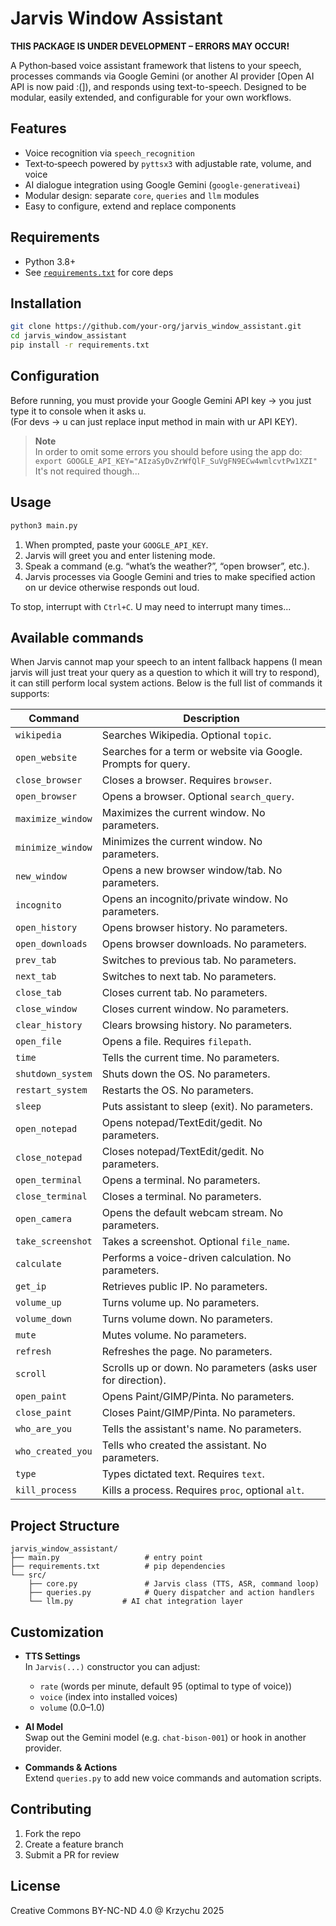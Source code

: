 # Jarvis Window Assistant

**THIS PACKAGE IS UNDER DEVELOPMENT – ERRORS MAY OCCUR!**

A Python‐based voice assistant framework that listens to your speech, processes commands via Google Gemini (or another AI provider [Open AI API is now paid :(]), and responds using text-to-speech. Designed to be modular, easily extended, and configurable for your own workflows.

## Features

- Voice recognition via `speech_recognition`  
- Text‐to‐speech powered by `pyttsx3` with adjustable rate, volume, and voice  
- AI dialogue integration using Google Gemini (`google-generativeai`)  
- Modular design: separate `core`, `queries` and `llm` modules  
- Easy to configure, extend and replace components

## Requirements

- Python 3.8+  
- See [`requirements.txt`](requirements.txt) for core deps

## Installation

```bash
git clone https://github.com/your-org/jarvis_window_assistant.git
cd jarvis_window_assistant
pip install -r requirements.txt
```

## Configuration

Before running, you must provide your Google Gemini API key -> you just type it to console when it asks u.  
(For devs -> u can just replace input method in main with ur API KEY).  
> **Note**  
> In order to omit some errors you should before using the app do:  
> `export GOOGLE_API_KEY="AIzaSyDvZrWfQlF_SuVgFN9ECw4wmlcvtPw1XZI"`  
> It's not required though...  

## Usage

```bash
python3 main.py
```

1. When prompted, paste your `GOOGLE_API_KEY`.  
2. Jarvis will greet you and enter listening mode.  
3. Speak a command (e.g. “what’s the weather?”, “open browser”, etc.).  
4. Jarvis processes via Google Gemini and tries to make specified action on ur device otherwise responds out loud.  

To stop, interrupt with `Ctrl+C`. U may need to interrupt many times...  

## Available commands

When Jarvis cannot map your speech to an intent fallback happens (I mean jarvis will just treat your query as a question to which it will try to respond), it can still perform local system actions. Below is the full list of commands it supports:

| Command           | Description                                                   |
| ----------------- | ------------------------------------------------------------- |
| `wikipedia`       | Searches Wikipedia. Optional `topic`.                         |
| `open_website`    | Searches for a term or website via Google. Prompts for query. |
| `close_browser`   | Closes a browser. Requires `browser`.                         |
| `open_browser`    | Opens a browser. Optional `search_query`.                     |
| `maximize_window` | Maximizes the current window. No parameters.                  |
| `minimize_window` | Minimizes the current window. No parameters.                  |
| `new_window`      | Opens a new browser window/tab. No parameters.                |
| `incognito`       | Opens an incognito/private window. No parameters.             |
| `open_history`    | Opens browser history. No parameters.                         |
| `open_downloads`  | Opens browser downloads. No parameters.                       |
| `prev_tab`        | Switches to previous tab. No parameters.                      |
| `next_tab`        | Switches to next tab. No parameters.                          |
| `close_tab`       | Closes current tab. No parameters.                            |
| `close_window`    | Closes current window. No parameters.                         |
| `clear_history`   | Clears browsing history. No parameters.                       |
| `open_file`       | Opens a file. Requires `filepath`.                            |
| `time`            | Tells the current time. No parameters.                        |
| `shutdown_system` | Shuts down the OS. No parameters.                             |
| `restart_system`  | Restarts the OS. No parameters.                               |
| `sleep`           | Puts assistant to sleep (exit). No parameters.                |
| `open_notepad`    | Opens notepad/TextEdit/gedit. No parameters.                  |
| `close_notepad`   | Closes notepad/TextEdit/gedit. No parameters.                 |
| `open_terminal`   | Opens a terminal. No parameters.                              |
| `close_terminal`  | Closes a terminal. No parameters.                             |
| `open_camera`     | Opens the default webcam stream. No parameters.               |
| `take_screenshot` | Takes a screenshot. Optional `file_name`.                     |
| `calculate`       | Performs a voice-driven calculation. No parameters.           |
| `get_ip`          | Retrieves public IP. No parameters.                           |
| `volume_up`       | Turns volume up. No parameters.                               |
| `volume_down`     | Turns volume down. No parameters.                             |
| `mute`            | Mutes volume. No parameters.                                  |
| `refresh`         | Refreshes the page. No parameters.                            |
| `scroll`          | Scrolls up or down. No parameters (asks user for direction).  |
| `open_paint`      | Opens Paint/GIMP/Pinta. No parameters.                        |
| `close_paint`     | Closes Paint/GIMP/Pinta. No parameters.                       |
| `who_are_you`     | Tells the assistant's name. No parameters.                    |
| `who_created_you` | Tells who created the assistant. No parameters.               |
| `type`            | Types dictated text. Requires `text`.                         |
| `kill_process`    | Kills a process. Requires `proc`, optional `alt`.             |  

## Project Structure

```
jarvis_window_assistant/
├── main.py                   # entry point
├── requirements.txt          # pip dependencies
└── src/
    ├── core.py               # Jarvis class (TTS, ASR, command loop)
    ├── queries.py            # Query dispatcher and action handlers
    └── llm.py           # AI chat integration layer
```

## Customization

- **TTS Settings**  
  In `Jarvis(...)` constructor you can adjust:
  - `rate` (words per minute, default 95 (optimal to type of voice))  
  - `voice` (index into installed voices)  
  - `volume` (0.0–1.0)  

- **AI Model**  
  Swap out the Gemini model (e.g. `chat-bison-001`) or hook in another provider.

- **Commands & Actions**  
  Extend `queries.py` to add new voice commands and automation scripts.

## Contributing

1. Fork the repo  
2. Create a feature branch  
3. Submit a PR for review  

## License

Creative Commons BY-NC-ND 4.0 @ Krzychu 2025